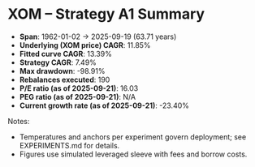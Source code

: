 # XOM – Strategy A1 Summary

- **Span**: 1962-01-02 → 2025-09-19 (63.71 years)
- **Underlying (XOM price) CAGR**: 11.85%
- **Fitted curve CAGR**: 13.39%
- **Strategy CAGR**: 7.49%
- **Max drawdown**: -98.91%
- **Rebalances executed**: 190
- **P/E ratio (as of 2025-09-21)**: 16.03
- **PEG ratio (as of 2025-09-21)**: N/A
- **Current growth rate (as of 2025-09-21)**: -23.40%

Notes:

- Temperatures and anchors per experiment govern deployment; see EXPERIMENTS.md for details.
- Figures use simulated leveraged sleeve with fees and borrow costs.

